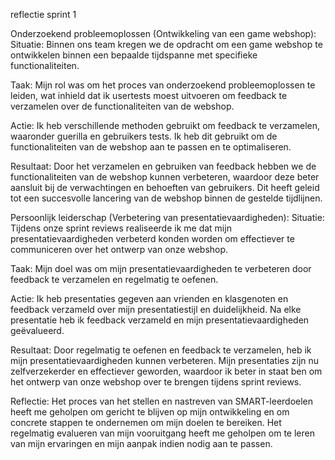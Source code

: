 reflectie sprint 1

Onderzoekend probleemoplossen (Ontwikkeling van een game webshop):
Situatie: Binnen ons team kregen we de opdracht om een game webshop te ontwikkelen binnen een bepaalde tijdspanne met specifieke functionaliteiten.


Taak: Mijn rol was om het proces van onderzoekend probleemoplossen te leiden, wat inhield dat ik usertests moest uitvoeren om feedback te verzamelen over de functionaliteiten van de webshop.

Actie: Ik heb verschillende methoden gebruikt om feedback te verzamelen, waaronder guerilla en gebruikers tests. Ik heb dit gebruikt om de functionaliteiten van de webshop aan te passen en te optimaliseren.

Resultaat: Door het verzamelen en gebruiken van feedback hebben we de functionaliteiten van de webshop kunnen verbeteren, waardoor deze beter aansluit bij de verwachtingen en behoeften van gebruikers. Dit heeft geleid tot een succesvolle lancering van de webshop binnen de gestelde tijdlijnen.

Persoonlijk leiderschap (Verbetering van presentatievaardigheden):
Situatie: Tijdens onze sprint reviews realiseerde ik me dat mijn presentatievaardigheden verbeterd konden worden om effectiever te communiceren over het ontwerp van onze webshop.


Taak: Mijn doel was om mijn presentatievaardigheden te verbeteren door feedback te verzamelen en regelmatig te oefenen.

Actie: Ik heb presentaties gegeven aan vrienden en klasgenoten en feedback verzameld over mijn presentatiestijl en duidelijkheid. Na elke presentatie heb ik feedback verzameld en mijn presentatievaardigheden geëvalueerd.

Resultaat: Door regelmatig te oefenen en feedback te verzamelen, heb ik mijn presentatievaardigheden kunnen verbeteren. Mijn presentaties zijn nu zelfverzekerder en effectiever geworden, waardoor ik beter in staat ben om het ontwerp van onze webshop over te brengen tijdens sprint reviews.

Reflectie: Het proces van het stellen en nastreven van SMART-leerdoelen heeft me geholpen om gericht te blijven op mijn ontwikkeling en om concrete stappen te ondernemen om mijn doelen te bereiken. Het regelmatig evalueren van mijn vooruitgang heeft me geholpen om te leren van mijn ervaringen en mijn aanpak indien nodig aan te passen.






